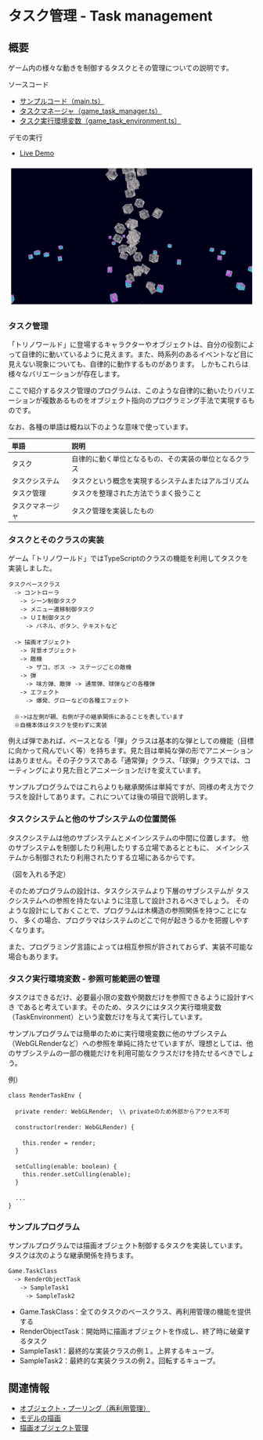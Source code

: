# タスク管理 - Task management

## 概要
ゲーム内の様々な動きを制御するタスクとその管理についての説明です。  

ソースコード
- [サンプルコード（main.ts）](./main.ts)
- [タスクマネージャ（game_task_manager.ts）](../tips_core/game_task_manager.ts)
- [タスク実行環境変数（game_task_environment.ts）](../tips_core/game_task_environment.ts)

デモの実行

- [Live Demo](https://warotarock.github.io/ptw_tips/tips/task_management/)

![test](task_management_fig001.png)


### タスク管理
「トリノワールド」に登場するキャラクターやオブジェクトは、自分の役割によって自律的に動いているように見えます。また、時系列のあるイベントなど目に見えない現象についても、自律的に動作するものがあります。
しかもこれらは様々なバリエーションが存在します。

ここで紹介するタスク管理のプログラムは、このような自律的に動いたりバリエーションが複数あるものをオブジェクト指向のプログラミング手法で実現するものです。

なお、各種の単語は概ね以下のような意味で使っています。

|単語|説明|
|:-|:-|
|タスク|自律的に動く単位となるもの、その実装の単位となるクラス|
|タスクシステム|タスクという概念を実現するシステムまたはアルゴリズム|
|タスク管理|タスクを整理された方法でうまく扱うこと|
|タスクマネージャ|タスク管理を実装したもの|


### タスクとそのクラスの実装
ゲーム「トリノワールド」ではTypeScriptのクラスの機能を利用してタスクを実装しました。

```
タスクベースクラス
　-> コントローラ
　　-> シーン制御タスク
　　-> メニュー遷移制御タスク
　　-> ＵＩ制御タスク
　　　-> パネル、ボタン、テキストなど

　-> 描画オブジェクト
　　-> 背景オブジェクト
　　-> 敵機
　　　-> ザコ、ボス -> ステージごとの敵機
　　-> 弾
　　　-> 味方弾、敵弾 -> 通常弾、球弾などの各種弾
　　-> エフェクト
　　　-> 爆発、グローなどの各種エフェクト

　※->は左側が親、右側が子の継承関係にあることを表しています
　※自機本体はタスクを使わずに実装
```

例えば弾であれば、ベースとなる「弾」クラスは基本的な弾としての機能（目標に向かって飛んでいく等）を持ちます。見た目は単純な弾の形でアニメーションはありません。その子クラスである「通常弾」クラス、「球弾」クラスでは、コーティングにより見た目とアニメーションだけを変えています。

サンプルプログラムではこれらよりも継承関係は単純ですが、同様の考え方でクラスを設計してあります。これについては後の項目で説明します。

### タスクシステムと他のサブシステムの位置関係
タスクシステムは他のサブシステムとメインシステムの中間に位置します。
他のサブシステムを制御したり利用したりする立場であるとともに、
メインシステムから制御されたり利用されたりする立場にあるからです。

（図を入れる予定）

そのためプログラムの設計は、タスクシステムより下層のサブシステムが
タスクシステムへの参照を持たないように注意して設計されるべきでしょう。
そのような設計にしておくことで、プログラムは木構造の参照関係を持つことになり、
多くの場合、プログラマはシステムのどこで何が起きうるかを把握しやすくなります。

また、プログラミング言語によっては相互参照が許されておらず、実装不可能な場合もあります。


### タスク実行環境変数 - 参照可能範囲の管理
タスクはできるだけ、必要最小限の変数や関数だけを参照できるように設計すべき
であると考えています。そのため、タスクにはタスク実行環境変数（TaskEnvironment）という変数だけを与えて実行しています。

サンプルプログラムでは簡単のために実行環境変数に他のサブシステム（WebGLRenderなど）への参照を単純に持たせていますが、理想としては、他のサブシステムの一部の機能だけを利用可能なクラスだけを持たせるべきでしょう。

例）
```
class RenderTaskEnv {

  private render: WebGLRender;　\\ privateのため外部からアクセス不可
	
  constructor(render: WebGLRender) {

    this.render = render;
  }

  setCulling(enable: boolean) {
    this.render.setCulling(enable);
  }

  ...
}
```


### サンプルプログラム

サンプルプログラムでは描画オブジェクト制御するタスクを実装しています。
タスクは次のような継承関係を持ちます。

```
Game.TaskClass
　-> RenderObjectTask
　　-> SampleTask1
　　　-> SampleTask2
```

- Game.TaskClass：全てのタスクのベースクラス、再利用管理の機能を提供する
- RenderObjectTask：開始時に描画オブジェクトを作成し、終了時に破棄するタスク
- SampleTask1：最終的な実装クラスの例１。上昇するキューブ。
- SampleTask2：最終的な実装クラスの例２。回転するキューブ。


## 関連情報
- [オブジェクト・プーリング（再利用管理）](../object_pooling/)
- [モデルの描画](../basic_model_drawing/)
- [描画オブジェクト管理](../render_object_management/)
